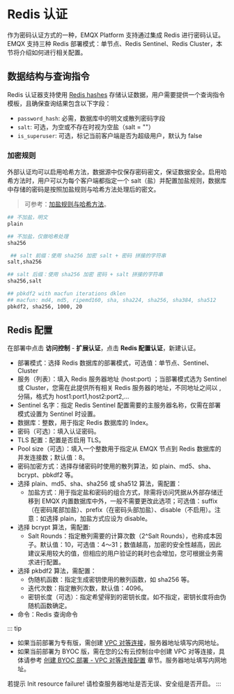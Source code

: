 # Redis 认证

作为密码认证方式的一种，EMQX Platform 支持通过集成 Redis 进行密码认证。EMQX 支持三种 Redis 部署模式：单节点、Redis Sentinel、Redis Cluster，本节将介绍如何进行相关配置。

## 数据结构与查询指令
Redis 认证器支持使用 [Redis hashes](https://redis.io/docs/manual/data-types/#hashes) 存储认证数据，用户需要提供一个查询指令模板，且确保查询结果包含以下字段：

- `password_hash`: 必需，数据库中的明文或散列密码字段
- `salt`: 可选，为空或不存在时视为空盐（salt = ""）
- `is_superuser`: 可选，标记当前客户端是否为超级用户，默认为 false

### 加密规则

外部认证均可以启用哈希方法，数据源中仅保存密码密文，保证数据安全。启用哈希方法时，用户可以为每个客户端都指定一个 salt（盐）并配置加盐规则，数据库中存储的密码是按照加盐规则与哈希方法处理后的密文。

> 可参考：[加盐规则与哈希方法](https://www.emqx.io/docs/zh/v4.3/advanced/auth.html#%E5%AF%86%E7%A0%81%E5%8A%A0%E7%9B%90%E8%A7%84%E5%88%99%E4%B8%8E%E5%93%88%E5%B8%8C%E6%96%B9%E6%B3%95)。

```bash
## 不加盐，明文
plain

## 不加盐，仅做哈希处理
sha256

 ## salt 前缀：使用 sha256 加密 salt + 密码 拼接的字符串
salt,sha256

## salt 后缀：使用 sha256 加密 密码 + salt 拼接的字符串
sha256,salt

## pbkdf2 with macfun iterations dklen
## macfun: md4, md5, ripemd160, sha, sha224, sha256, sha384, sha512
pbkdf2, sha256, 1000, 20
```


## Redis 配置

在部署中点击 **访问控制** - **扩展认证**，点击 **Redis 配置认证**，新建认证。

- 部署模式：选择 Redis 数据库的部署模式，可选值：单节点、Sentinel、Cluster
- 服务（列表）：填入 Redis 服务器地址 (host:port) ；当部署模式选为 Sentinel 或 Cluster，您需在此提供所有相关 Redis 服务器的地址，不同地址之间以 , 分隔，格式为 host1:port1,host2:port2,...
- Sentinel 名字：指定 Redis Sentinel 配置需要的主服务器名称，仅需在部署模式设置为 Sentinel 时设置。
- 数据库：整数，用于指定 Redis 数据库的 Index。
- 密码（可选）：填入认证密码。
- TLS 配置：配置是否启用 TLS。
- Pool size（可选）：填入一个整数用于指定从 EMQX 节点到 Redis 数据库的并发连接数；默认值：8。
- 密码加密方式：选择存储密码时使用的散列算法，如 plain、md5、sha、bcrypt、pbkdf2 等。
- 选择 plain、md5、sha、sha256 或 sha512 算法，需配置：
    - 加盐方式：用于指定盐和密码的组合方式，除需将访问凭据从外部存储迁移到 EMQX 内置数据库中外，一般不需要更改此选项；可选值：suffix（在密码尾部加盐）、prefix（在密码头部加盐）、disable（不启用）。注意：如选择 plain，加盐方式应设为 disable。
- 选择 bcrypt 算法，需配置:
    - Salt Rounds：指定散列需要的计算次数（2^Salt Rounds），也称成本因子。默认值：10，可选值：4～31；数值越高，加密的安全性越高，因此建议采用较大的值，但相应的用户验证的耗时也会增加，您可根据业务需求进行配置。
- 选择 pkbdf2 算法，需配置：
    - 伪随机函数：指定生成密钥使用的散列函数，如 sha256 等。
    - 迭代次数：指定散列次数，默认值：4096。
    - 密钥长度（可选）：指定希望得到的密钥长度。如不指定，密钥长度将由伪随机函数确定。
- 命令：Redis 查询命令

::: tip
* 如果当前部署为专有版，需创建 [VPC 对等连接](./vpc_peering.md)，服务器地址填写内网地址。
* 如果当前部署为 BYOC 版，需在您的公有云控制台中创建 VPC 对等连接，具体请参考 [创建 BYOC 部署 - VPC 对等连接配置](../create/byoc.md#vpc-对等连接配置) 章节。服务器地址填写内网地址。

若提示 Init resource failure! 请检查服务器地址是否无误、安全组是否开启。
:::

